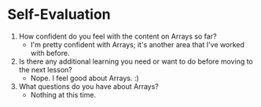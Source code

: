 # Self-Evaluation
1. How confident do you feel with the content on Arrays so far?
    - I'm pretty confident with Arrays; it's another area that I've worked with before.
1. Is there any additional learning you need or want to do before moving to the next lesson?
    - Nope. I feel good about Arrays. :)
1. What questions do you have about Arrays?
    - Nothing at this time. 